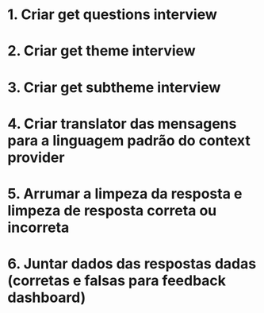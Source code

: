 # 1. Criar get questions interview

# 2. Criar get theme interview

# 3. Criar get subtheme interview

# 4. Criar translator das mensagens para a linguagem padrão do context provider

# 5. Arrumar a limpeza da resposta e limpeza de resposta correta ou incorreta

# 6. Juntar dados das respostas dadas (corretas e falsas para feedback dashboard)
